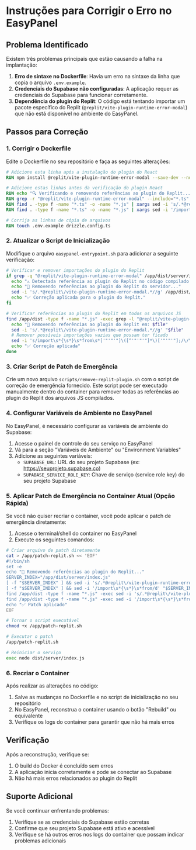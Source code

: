 # Instruções para Corrigir o Erro no EasyPanel

## Problema Identificado
Existem três problemas principais que estão causando a falha na implantação:

1. **Erro de sintaxe no Dockerfile**: Havia um erro na sintaxe da linha que copia o arquivo `.env.example`.
2. **Credenciais do Supabase não configuradas**: A aplicação requer as credenciais do Supabase para funcionar corretamente.
3. **Dependência do plugin do Replit**: O código está tentando importar um pacote específico do Replit (`@replit/vite-plugin-runtime-error-modal`) que não está disponível no ambiente do EasyPanel.

## Passos para Correção

### 1. Corrigir o Dockerfile
Edite o Dockerfile no seu repositório e faça as seguintes alterações:

```dockerfile
# Adicione esta linha após a instalação do plugin do React
RUN npm install @replit/vite-plugin-runtime-error-modal --save-dev --no-fund --no-audit || echo "Plugin do Replit não disponível, continuando sem ele..."

# Adicione estas linhas antes da verificação do plugin React
RUN echo "🔍 Verificando e removendo referências ao plugin do Replit..."
RUN grep -r "@replit/vite-plugin-runtime-error-modal" --include="*.ts" --include="*.js" . || echo "Nenhuma referência encontrada"
RUN find . -type f -name "*.ts" -o -name "*.js" | xargs sed -i 's/.*@replit\/vite-plugin-runtime-error-modal.*//g' || echo "Sem alterações"
RUN find . -type f -name "*.ts" -o -name "*.js" | xargs sed -i '/import\s*{\s*}\s*from/d' || echo "Sem importações vazias"

# Corrija as linhas de cópia de arquivos
RUN touch .env.example drizzle.config.ts
```

### 2. Atualizar o Script de Inicialização
Modifique o arquivo `easypanel-entrypoint.sh` para adicionar a seguinte verificação:

```bash
# Verificar e remover importações do plugin do Replit
if grep -q "@replit/vite-plugin-runtime-error-modal" /app/dist/server/index.js; then
  echo "⚠️ Detectada referência ao plugin do Replit no código compilado!"
  echo "🔧 Removendo referências ao plugin do Replit do servidor..."
  sed -i 's/.*@replit\/vite-plugin-runtime-error-modal.*//g' /app/dist/server/index.js
  echo "✅ Correção aplicada para o plugin do Replit."
fi

# Verificar referências ao plugin do Replit em todos os arquivos JS
find /app/dist -type f -name "*.js" -exec grep -l "@replit/vite-plugin-runtime-error-modal" {} \; | while read file; do
  echo "🔧 Removendo referências ao plugin do Replit em: $file"
  sed -i 's/.*@replit\/vite-plugin-runtime-error-modal.*//g' "$file"
  # Remover possíveis importações vazias que possam ter ficado
  sed -i 's/import\s*{\s*}\s*from\s*['"'"'"]\([^'"'"'"]*\)['"'"'"];/\/\/ Importação removida: \1/g' "$file"
  echo "✅ Correção aplicada"
done
```

### 3. Criar Script de Patch de Emergência
Crie um novo arquivo `scripts/remove-replit-plugin.sh` com o script de correção de emergência fornecido. Este script pode ser executado manualmente dentro do container para remover todas as referências ao plugin do Replit dos arquivos JS compilados.

### 4. Configurar Variáveis de Ambiente no EasyPanel
No EasyPanel, é necessário configurar as variáveis de ambiente do Supabase:

1. Acesse o painel de controle do seu serviço no EasyPanel
2. Vá para a seção "Variáveis de Ambiente" ou "Environment Variables"
3. Adicione as seguintes variáveis:
   - `SUPABASE_URL`: URL do seu projeto Supabase (ex: https://seuprojeto.supabase.co)
   - `SUPABASE_SERVICE_ROLE_KEY`: Chave de serviço (service role key) do seu projeto Supabase

### 5. Aplicar Patch de Emergência no Container Atual (Opção Rápida)
Se você não quiser recriar o container, você pode aplicar o patch de emergência diretamente:

1. Acesse o terminal/shell do container no EasyPanel
2. Execute os seguintes comandos:

```bash
# Criar arquivo de patch diretamente
cat > /app/patch-replit.sh << 'EOF'
#!/bin/sh
set -e
echo "🔧 Removendo referências ao plugin do Replit..."
SERVER_INDEX="/app/dist/server/index.js"
[ -f "$SERVER_INDEX" ] && sed -i 's/.*@replit\/vite-plugin-runtime-error-modal.*//g' "$SERVER_INDEX"
[ -f "$SERVER_INDEX" ] && sed -i '/import\s*{\s*}\s*from/d' "$SERVER_INDEX"
find /app/dist -type f -name "*.js" -exec sed -i 's/.*@replit\/vite-plugin-runtime-error-modal.*//g' {} \;
find /app/dist -type f -name "*.js" -exec sed -i '/import\s*{\s*}\s*from/d' {} \;
echo "✅ Patch aplicado"
EOF

# Tornar o script executável
chmod +x /app/patch-replit.sh

# Executar o patch
/app/patch-replit.sh

# Reiniciar o serviço
exec node dist/server/index.js
```

### 6. Recriar o Container
Após realizar as alterações no código:

1. Salve as mudanças no Dockerfile e no script de inicialização no seu repositório
2. No EasyPanel, reconstrua o container usando o botão "Rebuild" ou equivalente
3. Verifique os logs do container para garantir que não há mais erros

## Verificação
Após a reconstrução, verifique se:

1. O build do Docker é concluído sem erros
2. A aplicação inicia corretamente e pode se conectar ao Supabase
3. Não há mais erros relacionados ao plugin do Replit

## Suporte Adicional
Se você continuar enfrentando problemas:

1. Verifique se as credenciais do Supabase estão corretas
2. Confirme que seu projeto Supabase está ativo e acessível
3. Verifique se há outros erros nos logs do container que possam indicar problemas adicionais 